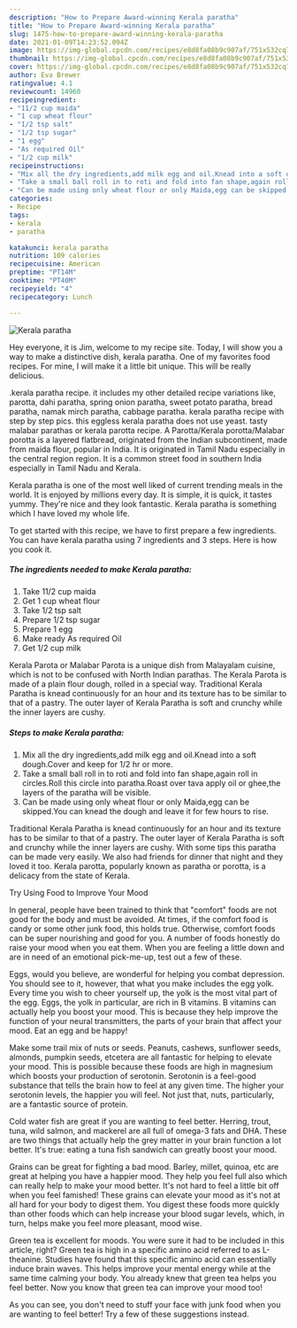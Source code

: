 ```yaml
---
description: "How to Prepare Award-winning Kerala paratha"
title: "How to Prepare Award-winning Kerala paratha"
slug: 1475-how-to-prepare-award-winning-kerala-paratha
date: 2021-01-09T14:23:52.094Z
image: https://img-global.cpcdn.com/recipes/e8d8fa08b9c907af/751x532cq70/kerala-paratha-recipe-main-photo.jpg
thumbnail: https://img-global.cpcdn.com/recipes/e8d8fa08b9c907af/751x532cq70/kerala-paratha-recipe-main-photo.jpg
cover: https://img-global.cpcdn.com/recipes/e8d8fa08b9c907af/751x532cq70/kerala-paratha-recipe-main-photo.jpg
author: Eva Brewer
ratingvalue: 4.1
reviewcount: 14960
recipeingredient:
- "11/2 cup maida"
- "1 cup wheat flour"
- "1/2 tsp salt"
- "1/2 tsp sugar"
- "1 egg"
- "As required Oil"
- "1/2 cup milk"
recipeinstructions:
- "Mix all the dry ingredients,add milk egg and oil.Knead into a soft dough.Cover and keep for 1/2 hr or more."
- "Take a small ball roll in to roti and fold into fan shape,again roll in circles.Roll this circle into paratha.Roast over tava apply oil or ghee,the layers of the paratha will be visible."
- "Can be made using only wheat flour or only Maida,egg can be skipped.You can knead the dough and leave it for few hours to rise."
categories:
- Recipe
tags:
- kerala
- paratha

katakunci: kerala paratha 
nutrition: 109 calories
recipecuisine: American
preptime: "PT14M"
cooktime: "PT40M"
recipeyield: "4"
recipecategory: Lunch

---
```



![Kerala paratha](https://img-global.cpcdn.com/recipes/e8d8fa08b9c907af/751x532cq70/kerala-paratha-recipe-main-photo.jpg)

Hey everyone, it is Jim, welcome to my recipe site. Today, I will show you a way to make a distinctive dish, kerala paratha. One of my favorites food recipes. For mine, I will make it a little bit unique. This will be really delicious.

.kerala paratha recipe. it includes my other detailed recipe variations like, parotta, dahi paratha, spring onion paratha, sweet potato paratha, bread paratha, namak mirch paratha, cabbage paratha. kerala paratha recipe with step by step pics. this eggless kerala paratha does not use yeast. tasty malabar parathas or kerala parotta recipe. A Parotta/Kerala porotta/Malabar porotta is a layered flatbread, originated from the Indian subcontinent, made from maida flour, popular in India. It is originated in Tamil Nadu especially in the central region region. It is a common street food in southern India especially in Tamil Nadu and Kerala.

Kerala paratha is one of the most well liked of current trending meals in the world. It is enjoyed by millions every day. It is simple, it is quick, it tastes yummy. They're nice and they look fantastic. Kerala paratha is something which I have loved my whole life.


To get started with this recipe, we have to first prepare a few ingredients. You can have kerala paratha using 7 ingredients and 3 steps. Here is how you cook it.

<!--inarticleads1-->

##### The ingredients needed to make Kerala paratha:

1. Take 11/2 cup maida
1. Get 1 cup wheat flour
1. Take 1/2 tsp salt
1. Prepare 1/2 tsp sugar
1. Prepare 1 egg
1. Make ready As required Oil
1. Get 1/2 cup milk


Kerala Parota or Malabar Parota is a unique dish from Malayalam cuisine, which is not to be confused with North Indian parathas. The Kerala Parota is made of a plain flour dough, rolled in a special way. Traditional Kerala Paratha is knead continuously for an hour and its texture has to be similar to that of a pastry. The outer layer of Kerala Paratha is soft and crunchy while the inner layers are cushy. 

<!--inarticleads2-->

##### Steps to make Kerala paratha:

1. Mix all the dry ingredients,add milk egg and oil.Knead into a soft dough.Cover and keep for 1/2 hr or more.
1. Take a small ball roll in to roti and fold into fan shape,again roll in circles.Roll this circle into paratha.Roast over tava apply oil or ghee,the layers of the paratha will be visible.
1. Can be made using only wheat flour or only Maida,egg can be skipped.You can knead the dough and leave it for few hours to rise.


Traditional Kerala Paratha is knead continuously for an hour and its texture has to be similar to that of a pastry. The outer layer of Kerala Paratha is soft and crunchy while the inner layers are cushy. With some tips this paratha can be made very easily. We also had friends for dinner that night and they loved it too. Kerala parotta, popularly known as paratha or porotta, is a delicacy from the state of Kerala. 

Try Using Food to Improve Your Mood


In general, people have been trained to think that "comfort" foods are not good for the body and must be avoided. At times, if the comfort food is candy or some other junk food, this holds true. Otherwise, comfort foods can be super nourishing and good for you. A number of foods honestly do raise your mood when you eat them. When you are feeling a little down and are in need of an emotional pick-me-up, test out a few of these.

Eggs, would you believe, are wonderful for helping you combat depression. You should see to it, however, that what you make includes the egg yolk. Every time you wish to cheer yourself up, the yolk is the most vital part of the egg. Eggs, the yolk in particular, are rich in B vitamins. B vitamins can actually help you boost your mood. This is because they help improve the function of your neural transmitters, the parts of your brain that affect your mood. Eat an egg and be happy!

Make some trail mix of nuts or seeds. Peanuts, cashews, sunflower seeds, almonds, pumpkin seeds, etcetera are all fantastic for helping to elevate your mood. This is possible because these foods are high in magnesium which boosts your production of serotonin. Serotonin is a feel-good substance that tells the brain how to feel at any given time. The higher your serotonin levels, the happier you will feel. Not just that, nuts, particularly, are a fantastic source of protein.

Cold water fish are great if you are wanting to feel better. Herring, trout, tuna, wild salmon, and mackerel are all full of omega-3 fats and DHA. These are two things that actually help the grey matter in your brain function a lot better. It's true: eating a tuna fish sandwich can greatly boost your mood. 

Grains can be great for fighting a bad mood. Barley, millet, quinoa, etc are great at helping you have a happier mood. They help you feel full also which can really help to make your mood better. It's not hard to feel a little bit off when you feel famished! These grains can elevate your mood as it's not at all hard for your body to digest them. You digest these foods more quickly than other foods which can help increase your blood sugar levels, which, in turn, helps make you feel more pleasant, mood wise.

Green tea is excellent for moods. You were sure it had to be included in this article, right? Green tea is high in a specific amino acid referred to as L-theanine. Studies have found that this specific amino acid can essentially induce brain waves. This helps improve your mental energy while at the same time calming your body. You already knew that green tea helps you feel better. Now you know that green tea can improve your mood too!

As you can see, you don't need to stuff your face with junk food when you are wanting to feel better! Try  a few  of  these  suggestions  instead.

